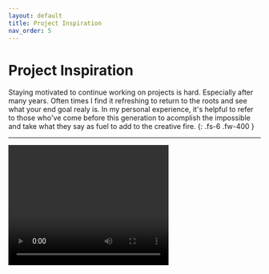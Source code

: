 ```yaml
---
layout: default
title: Project Inspiration
nav_order: 5
---
```


# Project Inspiration

Staying motivated to continue working on projects is hard. Especially after many years. Often times I find it refreshing to return to the roots and see what your end goal realy is. In my personal experience, it's helpful to refer to those who've come before this generation to acomplish the impossible and take what they say as fuel to add to the creative fire.
{: .fs-6 .fw-400 }

---

<video width="320" height="240" controls>
  <source src="www.relks.org/stevejobs.mp4" type="video/mp4">
</video>
